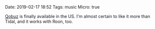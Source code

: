 Date: 2019-02-17 18:52
Tags: music
Micro: true

[Qobuz](https://www.qobuz.com/us-en/discover) is finally available in the US. I'm almost certain to like it more than Tidal, and it works with Roon, too.